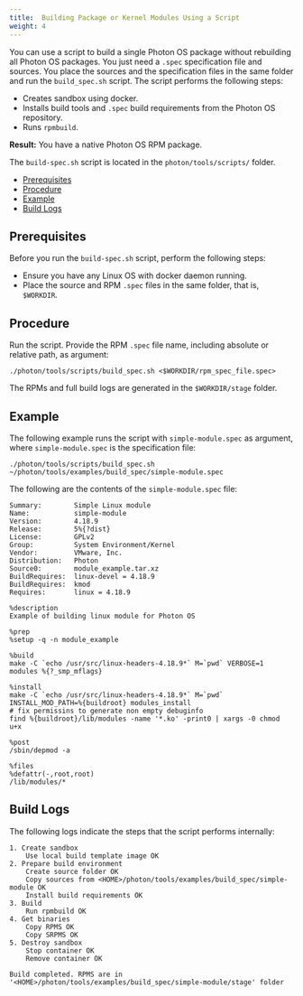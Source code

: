 ```yaml
---
title:  Building Package or Kernel Modules Using a Script
weight: 4
---
```


You can use a script to build a single Photon OS package without rebuilding all Photon OS packages. You just need a `.spec` specification file and sources. You place the sources and the specification files in the same folder and run the `build_spec.sh` script. The script performs the following steps:

- Creates sandbox using docker.
- Installs build tools and `.spec` build requirements from the Photon OS repository.
- Runs `rpmbuild`.

**Result:** You have a native Photon OS RPM package.

The `build-spec.sh` script is located in the `photon/tools/scripts/` folder.

- [Prerequisites](#prerequisites)
- [Procedure](#procedure)
- [Example](#example)
- [Build Logs](#build-logs)

## Prerequisites

Before you run the `build-spec.sh` script, perform the following steps:

- Ensure you have any Linux OS with docker daemon running.
- Place the source and RPM `.spec` files in the same folder, that is, `$WORKDIR`.

## Procedure

Run the script. Provide the RPM `.spec` file name, including absolute or relative path, as argument:

```
./photon/tools/scripts/build_spec.sh <$WORKDIR/rpm_spec_file.spec>
```

The RPMs and full build logs are generated in the `$WORKDIR/stage` folder.

## Example

The following example runs the script with `simple-module.spec` as argument, where `simple-module.spec` is the specification file:

```
./photon/tools/scripts/build_spec.sh ~/photon/tools/examples/build_spec/simple-module.spec
```

The following are the contents of the `simple-module.spec` file:

```
Summary:        Simple Linux module
Name:           simple-module
Version:        4.18.9
Release:        5%{?dist}
License:    	GPLv2
Group:        	System Environment/Kernel
Vendor:         VMware, Inc.
Distribution: 	Photon
Source0:        module_example.tar.xz
BuildRequires:  linux-devel = 4.18.9
BuildRequires:  kmod
Requires:       linux = 4.18.9

%description
Example of building linux module for Photon OS

%prep
%setup -q -n module_example

%build
make -C `echo /usr/src/linux-headers-4.18.9*` M=`pwd` VERBOSE=1 modules %{?_smp_mflags}

%install
make -C `echo /usr/src/linux-headers-4.18.9*` M=`pwd` INSTALL_MOD_PATH=%{buildroot} modules_install
# fix permissins to generate non empty debuginfo
find %{buildroot}/lib/modules -name '*.ko' -print0 | xargs -0 chmod u+x

%post
/sbin/depmod -a

%files
%defattr(-,root,root)
/lib/modules/*

```

## Build Logs

The following logs indicate the steps that the script performs internally:

```
1. Create sandbox
	Use local build template image OK
2. Prepare build environment
	Create source folder OK
	Copy sources from <HOME>/photon/tools/examples/build_spec/simple-module OK
	Install build requirements OK
3. Build
	Run rpmbuild OK
4. Get binaries
	Copy RPMS OK
	Copy SRPMS OK
5. Destroy sandbox
	Stop container OK
	Remove container OK

Build completed. RPMS are in '<HOME>/photon/tools/examples/build_spec/simple-module/stage' folder
```

